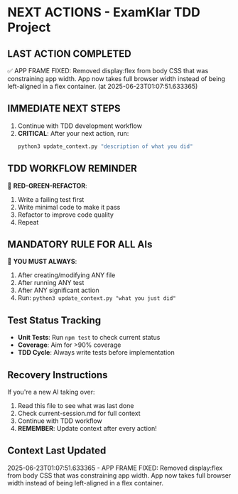 # NEXT ACTIONS - ExamKlar TDD Project

## LAST ACTION COMPLETED
✅ APP FRAME FIXED: Removed display:flex from body CSS that was constraining app width. App now takes full browser width instead of being left-aligned in a flex container. (at 2025-06-23T01:07:51.633365)

## IMMEDIATE NEXT STEPS
1. Continue with TDD development workflow
2. **CRITICAL**: After your next action, run:
   ```bash
   python3 update_context.py "description of what you did"
   ```

## TDD WORKFLOW REMINDER
🧪 **RED-GREEN-REFACTOR**:
1. Write a failing test first
2. Write minimal code to make it pass
3. Refactor to improve code quality
4. Repeat

## MANDATORY RULE FOR ALL AIs
🚨 **YOU MUST ALWAYS**:
1. After creating/modifying ANY file
2. After running ANY test
3. After ANY significant action
4. Run: `python3 update_context.py "what you just did"`

## Test Status Tracking
- **Unit Tests**: Run `npm test` to check current status
- **Coverage**: Aim for >90% coverage
- **TDD Cycle**: Always write tests before implementation

## Recovery Instructions
If you're a new AI taking over:
1. Read this file to see what was last done
2. Check current-session.md for full context
3. Continue with TDD workflow
4. **REMEMBER**: Update context after every action!

## Context Last Updated
2025-06-23T01:07:51.633365 - APP FRAME FIXED: Removed display:flex from body CSS that was constraining app width. App now takes full browser width instead of being left-aligned in a flex container.

